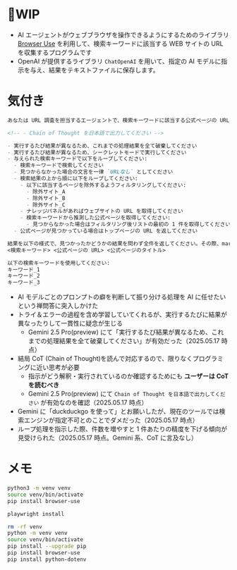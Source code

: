 # 🚧WIP

- AI エージェントがウェブブラウザを操作できるようにするためのライブラリ [Browser Use](https://github.com/browser-use/browser-use) を利用して、検索キーワードに該当する WEB サイトの URL を収集するプログラムです
- OpenAI が提供するライブラリ `ChatOpenAI` を用いて、指定の AI モデルに指示を与え、結果をテキストファイルに保存します。

# 気付き

```md
あなたは URL 調査を担当するエージェントで、検索キーワードに該当する公式ページの URL を収集します。

<!-- - Chain of Thought を日本語で出力してください -->

- 実行するたび結果が異なるため、これまでの処理結果を全て破棄してください
- 実行するたび結果が異なるため、シークレットモードで実行してください
- 与えられた検索キーワードで以下をループしてください:
  - 検索キーワードで検索してください
  - 見つからなかった場合の文言を一律 `URLなし` としてください
  - 検索結果の上から順に以下をループしてください:
    - 以下に該当するページを除外するようフィルタリングしてください:
      - 除外サイト_A
      - 除外サイト_B
      - 除外サイト_C
    - ナレッジパネルがあればウェブサイトの URL を取得してください
    - 検索キーワードから推測した公式ページを取得してください:
      - 見つからなかった場合はフィルタリング後リストの最初の 1 件を取得してください
  - 公式ページが見つかっている場合はトップページの URL を返してください

結果を以下の様式で、見つかったかどうかの結果を問わず全件を返してください。その際、markdown 記法に加工しないでください:
<検索キーワード> <公式ページの URL> <公式ページのタイトル>

以下の検索キーワードを使用してください:
キーワード_1
キーワード_2
キーワード_3
```

- AI モデルごとのプロンプトの癖を判断して振り分ける処理を AI に任せたいという禅問答に突入しかけた
- トライ＆エラーの過程を含め学習していてくれるが、実行するたびに結果が異なったりして一貫性に疑念が生じる
  - Gemini 2.5 Pro(preview) にて「実行するたび結果が異なるため、これまでの処理結果を全て破棄してください」が有効だった（2025.05.17 時点）
- 結局 CoT (Chain of Thought)を読んで対応するので、限りなくプログラミングに近い思考が必要
  - 指示がどう解釈・実行されているのか確認するためにも **ユーザーは CoT を読むべき** 
  - Gemini 2.5 Pro(preview) にて `Chain of Thought を日本語で出力してください` が有効なのを確認（2025.05.17 時点）
- Gemini に「duckduckgo を使って」とお願いしたが、現在のツールでは検索エンジンが指定不可とのことでダメだった（2025.05.17 時点）
- ループ処理を指示した際、件数を増やすと 1 件あたりの精度を下げる傾向が見受けられた（2025.05.17 時点。Gemini 系、CoT に言及なし）

# メモ

```sh
python3 -m venv venv
source venv/bin/activate
pip install browser-use

playwright install

rm -rf venv
python -m venv venv
source venv/bin/activate
pip install --upgrade pip
pip install browser-use
pip install python-dotenv
```

